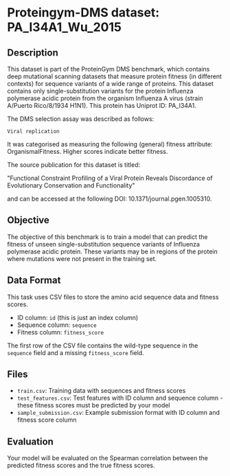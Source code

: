 
# Proteingym-DMS dataset: PA_I34A1_Wu_2015

## Description

This dataset is part of the ProteinGym DMS benchmark, which contains deep mutational scanning datasets that measure
protein fitness (in different contexts) for sequence variants of a wide range of proteins. This dataset contains
only single-substitution variants for the protein Influenza polymerase acidic protein from the organism Influenza A virus (strain A/Puerto Rico/8/1934 H1N1). This protein has Uniprot ID: PA_I34A1. 

The DMS selection assay was described as follows: 

    Viral replication

It was categorised as measuring the following (general) fitness attribute: OrganismalFitness. Higher scores indicate better fitness.

The source publication for this dataset is titled: 

"Functional Constraint Profiling of a Viral Protein Reveals Discordance of Evolutionary Conservation and Functionality"

and can be accessed at the following DOI: 10.1371/journal.pgen.1005310.

## Objective

The objective of this benchmark is to train a model that can predict the fitness of unseen single-substitution sequence variants of Influenza polymerase acidic protein.
These variants may be in regions of the protein where mutations were not present in the training set.

## Data Format

This task uses CSV files to store the amino acid sequence data and fitness scores.
- ID column: `id` (this is just an index column)
- Sequence column: `sequence`
- Fitness column: `fitness_score`

The first row of the CSV file contains the wild-type sequence in the `sequence` field and a missing `fitness_score` field.

## Files

- `train.csv`: Training data with sequences and fitness scores
- `test_features.csv`: Test features with ID column and sequence column - these fitness scores must be predicted by your model
- `sample_submission.csv`: Example submission format with ID column and fitness score column

## Evaluation

Your model will be evaluated on the Spearman correlation between the predicted fitness scores and the true fitness scores.
